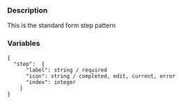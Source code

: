 ### Description
This is the standard form step pattern


### Variables
~~~
{
  "step":  {
      "label": string / required
      "icon": string / completed, edit, current, error
      "index": integer
    }
}
~~~
